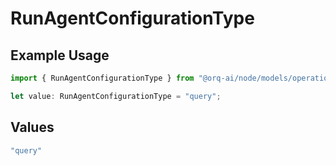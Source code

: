 # RunAgentConfigurationType

## Example Usage

```typescript
import { RunAgentConfigurationType } from "@orq-ai/node/models/operations";

let value: RunAgentConfigurationType = "query";
```

## Values

```typescript
"query"
```